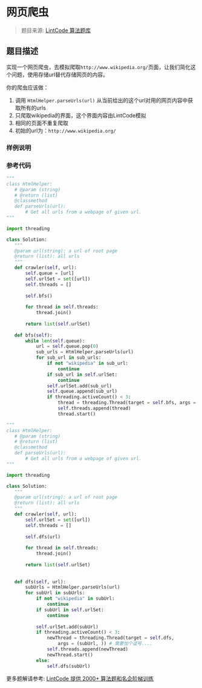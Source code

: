 # 网页爬虫
 > 题目来源: [LintCode 算法题库](https://www.lintcode.com/problem/webpage-crawler/?utm_source=sc-github-wzz)
 ## 题目描述
 实现一个网页爬虫，去模拟爬取`http://www.wikipedia.org/`页面，让我们简化这个问题，使用存储url替代存储网页的内容。

你的爬虫应该做：
1. 调用 `HtmlHelper.parseUrls(url)` 从当前给出的这个url对用的网页内容中获取所有的urls
2. 只爬取wikipedia的界面，这个界面内容由LintCode模拟
3. 相同的页面不重复爬取
4. 初始的url为：`http://www.wikipedia.org/`
 ### 样例说明
 
 ### 参考代码
 ```python
"""
class HtmlHelper:
    # @param (string)
    # @return (list)
    @classmethod
    def parseUrls(url):
        # Get all urls from a webpage of given url. 
"""

import threading

class Solution:
    """
    @param url(string): a url of root page
    @return (list): all urls
    """
    def crawler(self, url):
        self.queue = [url]
        self.urlSet = set([url])
        self.threads = []
        
        self.bfs()
        
        for thread in self.threads:
            thread.join()
        
        return list(self.urlSet)
    
    def bfs(self):
        while len(self.queue):
            url = self.queue.pop(0)
            sub_urls = HtmlHelper.parseUrls(url)
            for sub_url in sub_urls:
                if not "wikipedia" in sub_url:
                    continue
                if sub_url in self.urlSet:
                    continue
                self.urlSet.add(sub_url)
                self.queue.append(sub_url)
                if threading.activeCount() < 3:
                    thread = threading.Thread(target = self.bfs, args = (self, ))
                    self.threads.append(thread)
                    thread.start()

"""
class HtmlHelper:
    # @param (string)
    # @return (list)
    @classmethod
    def parseUrls(url):
        # Get all urls from a webpage of given url. 
"""

import threading

class Solution:
    """
    @param url(string): a url of root page
    @return (list): all urls
    """
    def crawler(self, url):
        self.urlSet = set([url])        
        self.threads = []
        
        self.dfs(url)
        
        for thread in self.threads:
            thread.join()
        
        return list(self.urlSet)
        
        
    def dfs(self, url):
        subUrls = HtmlHelper.parseUrls(url)
        for subUrl in subUrls:
            if not "wikipedia" in subUrl:
                continue
            if subUrl in self.urlSet:
                continue
            
            self.urlSet.add(subUrl)
            if threading.activeCount() < 3:
                newThread = threading.Thread(target = self.dfs,
                    args = (subUrl, )) # 需要加个逗号....
                self.threads.append(newThread)
                newThread.start()
            else:
                self.dfs(subUrl)
```
 更多题解请参考: [LintCode 提供 2000+ 算法题和名企阶梯训练](https://www.lintcode.com/problem/?utm_source=sc-github-wzz)